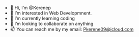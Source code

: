 - 👋 Hi, I’m @Kerenep
- 👀 I’m interested in Web Developmnent. 
- 🌱 I’m currently learning coding
- 💞️ I’m looking to collaborate on anything
- 📫 You can reach me by my email: Pkerene09@icloud.com

<!---
Kerenep/Kerenep is a ✨ special ✨ repository because its `README.md` (this file) appears on your GitHub profile.
You can click the Preview link to take a look at your changes.
--->
